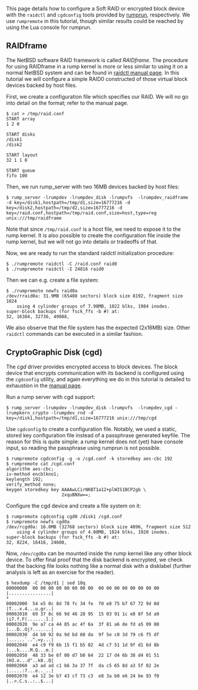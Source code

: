 This page details how to configure a Soft RAID or encrypted block device with the `raidctl` and `cgdconfig` tools provided by [rumprun](https://github.com/rumpkernel/rumprun), respectively.  We use `rumpremote` in this tutorial, though similar results could be reached by using the Lua console for rumprun.

## RAIDframe

The NetBSD software RAID framework is called _RAIDframe_.  The procedure for using RAIDframe in a rump kernel is more or less similar to using it on a normal NetBSD system and can be found in [raidctl manual page](http://man.NetBSD.org/cgi-bin/man-cgi?raidctl++NetBSD-current).  In this tutorial we will configure a simple RAID0 constructed of those virtual block devices backed by host files.

First, we create a configuration file which specifies our RAID.  We will no go into detail on the format; refer to the manual page.

```
$ cat > /tmp/raid.conf
START array
1 2 0

START disks
/disk1
/disk2

START layout
32 1 1 0

START queue
fifo 100
```

Then, we run rump_server with two 16MB devices backed by host files:

```
$ rump_server -lrumpdev -lrumpdev_disk -lrumpvfs  -lrumpdev_raidframe -d key=/disk1,hostpath=/tmp/d1,size=16777216 -d key=/disk2,hostpath=/tmp/d2,size=16777216 -d key=/raid.conf,hostpath=/tmp/raid.conf,size=host,type=reg unix:///tmp/raidframe
```

Note that since `/tmp/raid.conf` is a host file, we need to expose it to the rump kernel.  It is also possible to create the configuration file inside the rump kernel, but we will not go into details or tradeoffs of that.

Now, we are ready to run the standard raidctl initialization procedure:

```
$ ./rumpremote raidctl -C /raid.conf raid0
$ ./rumpremote raidctl -I 24816 raid0
```

Then we can e.g. create a file system:

```
$ ./rumpremote newfs raid0a
/dev/rraid0a: 31.9MB (65408 sectors) block size 8192, fragment size 1024
	using 4 cylinder groups of 7.98MB, 1022 blks, 1984 inodes.
super-block backups (for fsck_ffs -b #) at:
32, 16384, 32736, 49088,
```

We also observe that the file system has the expected (2x16MB) size.  Other `raidctl` commands can be executed in a similar fashion.

## CryptoGraphic Disk (cgd)

The _cgd_ driver provides encrypted access to block devices.  The block device that encrypts communication with its backend is configured using the `cgdconfig` utility, and again everything we do in this tutorial is detailed to exhaustion in the [manual page](http://man.NetBSD.org/cgi-bin/man-cgi?cgdconfig++NetBSD-current).

Run a rump server with cgd support:

```
$ rump_server -lrumpdev -lrumpdev_disk -lrumpvfs  -lrumpdev_cgd -lrumpkern_crypto -lrumpdev_rnd -d key=/disk1,hostpath=/tmp/d1,size=16777216 unix:///tmp/cgd
```

Use `cgdconfig` to create a configuration file. Notably, we used a static, stored key configuration file instead of a passphrase generated keyfile. The reason for this is quite simple: a rump kernel does not (yet) have console input, so reading the passphrase using rumprun is not possible.

```
$ rumpremote cgdconfig -g -o /cgd.conf -k storedkey aes-cbc 192
$ rumpremote cat /cgd.conf
algorithm aes-cbc;
iv-method encblkno1;
keylength 192;
verify_method none;
keygen storedkey key AAAAwLCirNKBT1a12+plWIS1BCP2gb \
                     2xquBNXw==;
```

Configure the cgd device and create a file system on it:

```
$ rumpremote cgdconfig cgd0 /disk1 /cgd.conf
$ rumpremote newfs cgd0a
/dev/rcgd0a: 16.0MB (32768 sectors) block size 4096, fragment size 512
    using 4 cylinder groups of 4.00MB, 1024 blks, 1920 inodes.
super-block backups (for fsck_ffs -b #) at:
32, 8224, 16416, 24608,
```

Now, `/dev/cgd0a` can be mounted inside the rump kernel like any other block device. To offer final proof that the disk backend is encrypted, we check that the backing file looks nothing like a normal disk with a disklabel (further analysis is left as an exercise for the reader).

```
$ hexdump -C /tmp/d1 | sed 10q
00000000  00 00 00 00 00 00 00 00  00 00 00 00 00 00 00 00  |................|
*
00002000  54 e5 0c 8d 78 fc 34 fe  f0 e8 75 b7 67 72 9d 0d  |T...x.4...u.gr..|
00002010  69 37 8c 66 9d 46 28 95  15 03 91 1c e8 8f 5d a9  |i7.f.F(.......].|
00002020  9e a7 ca 44 85 ac 4f 6a  3f 81 a6 de fd a5 09 80  |...D..Oj?.......|
00002030  d4 b0 92 0a 9d bd 60 da  9f 5e c0 3d 79 c6 f5 df  |......`..^.=y...|
00002040  e4 c9 f9 6b 15 f1 b5 02  4d c7 51 1d 9f d1 6d 8b  |...k....M.Q...m.|
00002050  48 33 be 6f 00 d7 b0 64  22 17 d4 6b 38 d4 01 51  |H3.o...d"..k8..Q|
00002060  a3 ad ad c1 b6 3a 37 7f  da c5 65 8d a3 5f 02 2e  |.....:7...e.._..|
00002070  e4 12 3e b7 43 cf 73 c3  e8 3a b0 e6 24 be 93 f0  |..>.C.s..:..$...|
```